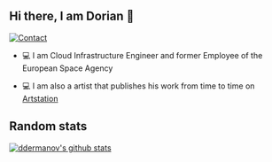## Hi there, I am Dorian 👋

[![Contact](https://img.shields.io/badge/Contact-&#128231;-blue.svg)](mailto:dorian.dermanovic@outlook.com)

* 💻 I am Cloud Infrastructure Engineer and former Employee of the European Space Agency

* 💻 I am also a artist that publishes his work from time to time on [Artstation]([https://bethesda.net/](https://www.artstation.com/aliiusthebearded))


## Random stats

[![ddermanov's github stats](https://github-readme-stats.vercel.app/api?username=ddermanov&count_private=true&show=reviews,discussions_started,discussions_answered,include_all_commits=true&theme=tokyonight)](https://github.com/anuraghazra/github-readme-stats)
